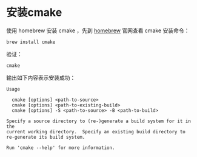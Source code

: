 # 安装cmake

使用 homebrew 安装 cmake ，先到 [homebrew](https://formulae.brew.sh/formula/cmake#default) 官网查看 cmake 安装命令：

```
brew install cmake
```

验证：
```
cmake
```

输出如下内容表示安装成功：
```
Usage

  cmake [options] <path-to-source>
  cmake [options] <path-to-existing-build>
  cmake [options] -S <path-to-source> -B <path-to-build>

Specify a source directory to (re-)generate a build system for it in the
current working directory.  Specify an existing build directory to
re-generate its build system.

Run 'cmake --help' for more information.
```